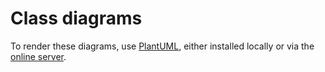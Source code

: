 # Class diagrams

To render these diagrams, use [PlantUML](https://plantuml.com), either installed locally or via the [online server](http://www.plantuml.com/plantuml/).
